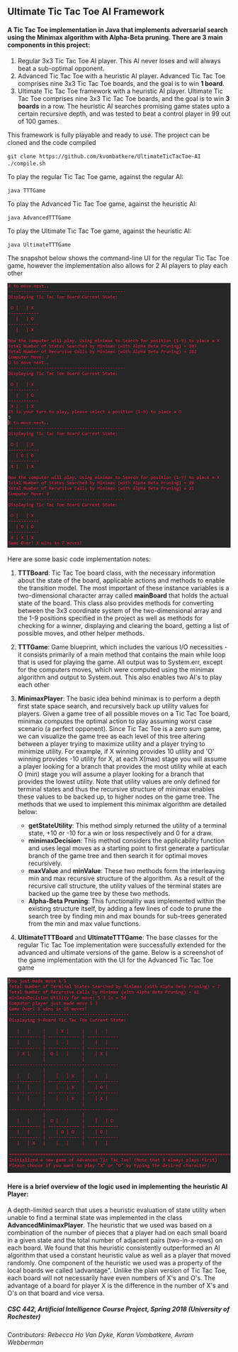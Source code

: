 ## Ultimate Tic Tac Toe AI Framework

#### A Tic Tac Toe implementation in Java that implements adversarial search using the Minimax algorithm with Alpha-Beta pruning. There are 3 main components in this project:
1. Regular 3x3 Tic Tac Toe AI player. This AI never loses and will always beat a sub-optimal opponent. 
2. Advanced Tic Tac Toe with a heuristic AI player.  Advanced Tic Tac Toe comprises nine 3x3 Tic Tac Toe boards, and the goal is to win __1 board__.
2. Ultimate Tic Tac Toe framework with a heuristic AI player. Ultimate Tic Tac Toe comprises nine 3x3 Tic Tac Toe boards, and the goal is to win __3 boards__ in a row.
   The heuristic AI searches promising game states upto a certain recursive depth, and was tested to beat a control player in 99 out of 100 games.
   
This framework is fully playable and ready to use. The project can be cloned and the code compiled
```
git clone https://github.com/kvombatkere/UltimateTicTacToe-AI
./compile.sh
```
To play the regular Tic Tac Toe game, against the regular AI:
```
java TTTGame
```
To play the Advanced Tic Tac Toe game, against the heuristic AI:
```
java AdvancedTTTGame
```
To play the Ultimate Tic Tac Toe game, against the heuristic AI:
```
java UltimateTTTGame
```

The snapshot below shows the command-line UI for the regular Tic Tac Toe game, however the implementation also allows for 2 AI players to play each other
   
![TTTgame](/images/TTTXwin.PNG)

Here are some basic code implementation notes:
1. **TTTBoard**: Tic Tac Toe board class, with the necessary information
about the state of the board, applicable actions and methods to enable the transition model. The
most important of these instance variables is a two-dimensional character array called **mainBoard** that
holds the actual state of the board. This class also provides methods for converting
between the 3x3 coordinate system of the two-dimensional array and the 1-9 positions specified in
the project as well as methods for checking for a winner, displaying and clearing the board, getting
a list of possible moves, and other helper methods.

2. **TTTGame**: Game blueprint, which includes the various I/O necessities - it consists primarily of a main method that contains the main while loop that is used
for playing the game. All output was to System.err, except for the computers moves, which were computed using the minimax algorithm and output to System.out. This also enables two AI's to play each other

3. **MinimaxPlayer**: The basic idea behind minimax is to perform a depth first state space search,
and recursively back up utility values for players. Given a game tree of all possible moves on a Tic
Tac Toe board, minimax computes the optimal action to play assuming worst case scenario (a perfect
opponent). Since Tic Tac Toe is a zero sum game, we can visualize the game tree as each level of this
tree altering between a player trying to maximize utility and a player trying to minimize utility. For
example, if X winning provides 10 utility and 'O' winning provides -10 utility for X, at each X(max)
stage you will assume a player looking for a branch that provides the most utility while at each O
(min) stage you will assume a player looking for a branch that provides the lowest utility. Note that
utility values are only defined for terminal states and thus the recursive structure of minimax enables
these values to be backed up, to higher nodes on the game tree. The methods that we used to implement this minimax
algorithm are detailed below:
    * **getStateUtility**: This method simply returned the utility of a terminal state, +10 or -10 for a 
    win or loss respectively and 0 for a draw.
    * **minimaxDecision**: This method considers the applicability function and uses legal moves as 
    a starting point to first generate a particular branch of the game tree and then search it for optimal moves recursively.
    * **maxValue** and **minValue**: These two methods form the interleaving min and max recursive structure of the algorithm. 
    As a result of the recursive call structure, the utility values of the terminal states are backed up the game tree by these two methods.
    * **Alpha-Beta Pruning**: This functionality was implemented within the existing structure itself, by adding a few lines of code to prune the 
    search tree by finding min and max bounds for sub-trees generated from the min and max value functions.

4. **UltimateTTTBoard** and **UltimateTTTGame**: The base classes for the regular Tic Tac Toe implementation were successfully extended for the advanced and ultimate versions of the game. Below is a screenshot of the game implementation with the UI for the Advanced Tic Tac Toe game

![AdvancedTTTgame](/images/AdvancedTTTXwin.PNG)

#### Here is a brief overview of the logic used in implementing the heuristic AI Player:
A depth-limited search that uses a heuristic evaluation of state utility when unable to find a terminal
state was implemented in the class **AdvancedMinimaxPlayer**. The heuristic that we used was based on
a combination of the number of pieces that a player had on each small board in a given state and the
total number of adjacent pairs (two-in-a-rows) on each board. We found that this heuristic consistently
outperformed an AI algorithm that used a constant heuristic value as well as a player that moved randomly.
One component of the heuristic we used was a property of the local boards we called \advantage". Unlike
the plain version of Tic Tac Toe, each board will not necessarily have even numbers of X's and O's. The
advantage of a board for player X is the difference in the number of X's and O's on that board and vice
versa.



##### CSC 442, Artificial Intelligence Course Project, Spring 2018 (University of Rochester)
###### Contributors: Rebecca Ho Van Dyke, Karan Vombatkere, Avram Webberman

